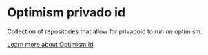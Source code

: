 
# Optimism privado id

Collection of repositories that allow for privadoid to run on optimism.

[Learn more about Optimism Id](https://github.com/wakeuplabs-io/opid-documentation)